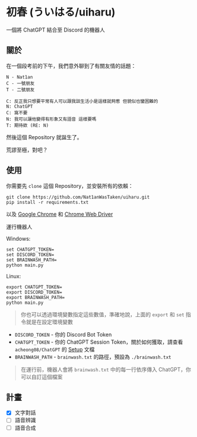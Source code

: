 # 初春 (ういはる/uiharu)

一個將 ChatGPT 結合至 Discord 的機器人

## 關於

在一個段考前的下午，我們意外聊到了有關友情的話題：

```
N - Nat1an
C - 一號朋友 
T - 二號朋友

C: 反正我只想要平常有人可以跟我談生活小是這樣就夠惹 但貌似也蠻困難的
N: ChatGPT
C: 窩不要
N: 我可以讓他變得有形象又有語音 這樣要嗎
T: 期待欸 (RE: N)
```

然後這個 Repository 就誕生了。

荒謬至極，對吧？

## 使用

你需要先 `clone` 這個 Repository，並安裝所有的依賴：

```shell
git clone https://github.com/Nat1anWasTaken/uiharu.git
pip install -r requirements.txt
```
以及 [Google Chrome][Chrome-Download] 和 [Chrome Web Driver][Chrome-Driver-Download]

運行機器人

Windows:
```powersell
set CHATGPT_TOKEN=
set DISCORD_TOKEN=
set BRAINWASH_PATH=
python main.py
```

Linux:
```shell
export CHATGPT_TOKEN=
export DISCORD_TOKEN=
export BRAINWASH_PATH=
python main.py
```
> 你也可以透過環境變數指定這些數值，準確地說，上面的 `export` 和 `set` 指令就是在設定環境變數

- `DISCORD_TOKEN` - 你的 Discord Bot Token
- `CHATGPT_TOKEN` - 你的 ChatGPT Session Token，關於如何獲取，請查看 `acheong08/ChatGPT`
  的 [Setup][acheong08-ChatGPT-Setup] 文檔
- `BRAINWASH_PATH` - `brainwash.txt` 的路徑，預設為 `./brainwash.txt`

> 在運行前，機器人會將 `brainwash.txt` 中的每一行依序傳入 ChatGPT，你可以自訂這個檔案

## 計畫

- [x] 文字對話
- [ ] 語音辨識
- [ ] 語音合成

[acheong08-ChatGPT-Setup]: https://github.com/acheong08/ChatGPT/wiki/Setup
[Chrome-Download]: https://chrome.google.com
[Chrome-Driver-Download]: https://chrome.google.com

